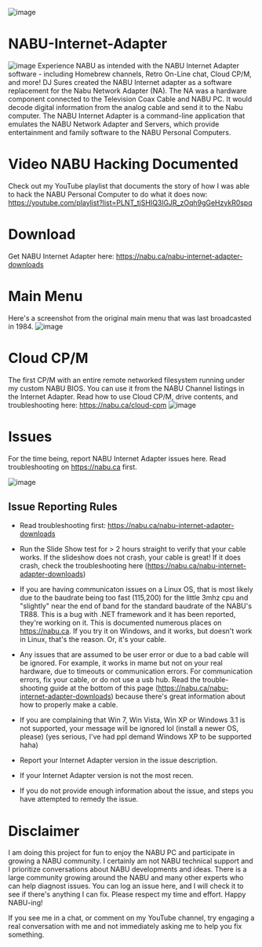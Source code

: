 ![image](https://user-images.githubusercontent.com/49293683/213636558-9786dfa9-fcbc-413c-a9aa-1220a08809ff.png)

# NABU-Internet-Adapter
![image](https://user-images.githubusercontent.com/49293683/213636747-dadcf00d-cb3a-434d-a21b-0e187de901a8.png)
Experience NABU as intended with the NABU Internet Adapter software - including Homebrew channels, Retro On-Line chat, Cloud CP/M, and more! DJ Sures created the NABU Internet adapter as a software replacement for the Nabu Network Adapter (NA). The NA was a hardware component connected to the Television Coax Cable and NABU PC. It would decode digital information from the analog cable and send it to the Nabu computer. The NABU Internet Adapter is a command-line application that emulates the NABU Network Adapter and Servers, which provide entertainment and family software to the NABU Personal Computers.

# Video NABU Hacking Documented
Check out my YouTube playlist that documents the story of how I was able to hack the NABU Personal Computer to do what it does now: https://youtube.com/playlist?list=PLNT_tjSHIQ3lGJR_zOqh9gGeHzykR0spq

# Download
Get NABU Internet Adapter here: https://nabu.ca/nabu-internet-adapter-downloads

# Main Menu
Here's a screenshot from the original main menu that was last broadcasted in 1984. 
![image](https://user-images.githubusercontent.com/49293683/213636625-26e79a01-d68e-4ed2-bd36-1f65d651b25f.png)

# Cloud CP/M
The first CP/M with an entire remote networked filesystem running under my custom NABU BIOS. You can use it from the NABU Channel listings in the Internet Adapter. Read how to use Cloud CP/M, drive contents, and troubleshooting here: https://nabu.ca/cloud-cpm
![image](https://user-images.githubusercontent.com/49293683/213637244-34e2feb9-93f9-4134-8cd7-8f9f664f12ae.png)

# Issues
For the time being, report NABU Internet Adapter issues here. Read troubleshooting on https://nabu.ca first.

![image](https://user-images.githubusercontent.com/49293683/219523398-491461a3-eba2-40f3-a260-513bad063e01.png)


## Issue Reporting Rules

- Read troubleshooting first: https://nabu.ca/nabu-internet-adapter-downloads

- Run the Slide Show test for > 2 hours straight to verify that your cable works. If the slideshow does not crash, your cable is great! If it does crash, check the troubleshooting here (https://nabu.ca/nabu-internet-adapter-downloads)

- If you are having communicaton issues on a Linux OS, that is most likely due to the baudrate being too fast (115,200) for the little 3mhz cpu and "slightly" near the end of band for the standard baudrate of the NABU's TR88. This is a bug with .NET framework and it has been reported, they're working on it. This is documented numerous places on https://nabu.ca. If you try it on Windows, and it works, but doesn't work in Linux, that's the reason. Or, it's your cable.

- Any issues that are assumed to be user error or due to a bad cable will be ignored. For example, it works in mame but not on your real hardware, due to timeouts or communication errors. For communication errors, fix your cable, or do not use a usb hub. Read the trouble-shooting guide at the bottom of this page (https://nabu.ca/nabu-internet-adapter-downloads) because there's great information about how to properly make a cable.

- If you are complaining that Win 7, Win Vista, Win XP or Windows 3.1 is not supported, your message will be ignored lol (install a newer OS, please) (yes serious, I've had ppl demand Windows XP to be supported haha)

- Report your Internet Adapter version in the issue description.

- If your Internet Adapter version is not the most recen.

- If you do not provide enough information about the issue, and steps you have attempted to remedy the issue.


# Disclaimer
I am doing this project for fun to enjoy the NABU PC and participate in growing a NABU community. I certainly am not NABU technical support and I prioritize conversations about NABU developments and ideas. There is a large community growing around the NABU and many other experts who can help diagnost issues. You can log an issue here, and I will check it to see if there's anything I can fix. Please respect my time and effort. Happy NABU-ing!

If you see me in a chat, or comment on my YouTube channel, try engaging a real conversation with me and not immediately asking me to help you fix something.
